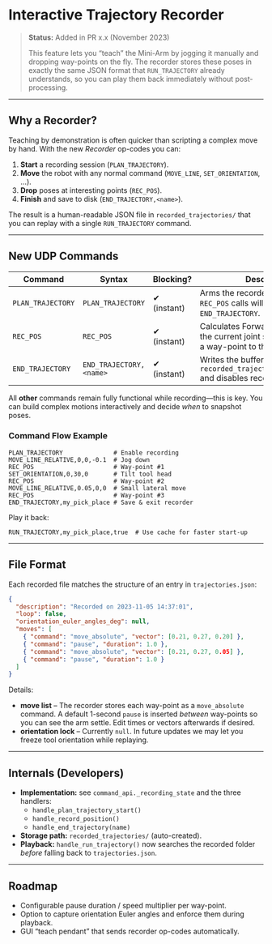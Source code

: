 # Interactive Trajectory Recorder

> **Status:** Added in PR x.x (November 2023)
>
> This feature lets you “teach” the Mini-Arm by jogging it manually and dropping way-points on the fly.  The recorder stores these poses in exactly the same JSON format that `RUN_TRAJECTORY` already understands, so you can play them back immediately without post-processing.

---

## Why a Recorder?
Teaching by demonstration is often quicker than scripting a complex move by hand.  With the new *Recorder* op-codes you can:

1. **Start** a recording session (`PLAN_TRAJECTORY`).
2. **Move** the robot with any normal command (`MOVE_LINE`, `SET_ORIENTATION`, …).
3. **Drop** poses at interesting points (`REC_POS`).
4. **Finish** and save to disk (`END_TRAJECTORY,<name>`).

The result is a human-readable JSON file in `recorded_trajectories/` that you can replay with a single `RUN_TRAJECTORY` command.

---

## New UDP Commands

| Command | Syntax | Blocking? | Description |
|---------|--------|-----------|-------------|
| `PLAN_TRAJECTORY` | `PLAN_TRAJECTORY` | ✔ (instant) | Arms the recorder.  Subsequent `REC_POS` calls will be buffered until `END_TRAJECTORY`. |
| `REC_POS` | `REC_POS` | ✔ (instant) | Calculates Forward Kinematics for the current joint state and appends a way-point to the buffer. |
| `END_TRAJECTORY` | `END_TRAJECTORY,<name>` | ✔ (instant) | Writes the buffered way-points to `recorded_trajectories/<name>.json` and disables recorder mode. |

All **other** commands remain fully functional while recording—this is key.  You can build complex motions interactively and decide *when* to snapshot poses.

### Command Flow Example
```text
PLAN_TRAJECTORY              # Enable recording
MOVE_LINE_RELATIVE,0,0,-0.1  # Jog down
REC_POS                      # Way-point #1
SET_ORIENTATION,0,30,0       # Tilt tool head
REC_POS                      # Way-point #2
MOVE_LINE_RELATIVE,0.05,0,0  # Small lateral move
REC_POS                      # Way-point #3
END_TRAJECTORY,my_pick_place # Save & exit recorder
```

Play it back:
```text
RUN_TRAJECTORY,my_pick_place,true  # Use cache for faster start-up
```

---

## File Format
Each recorded file matches the structure of an entry in `trajectories.json`:
```json
{
  "description": "Recorded on 2023-11-05 14:37:01",
  "loop": false,
  "orientation_euler_angles_deg": null,
  "moves": [
    { "command": "move_absolute", "vector": [0.21, 0.27, 0.20] },
    { "command": "pause", "duration": 1.0 },
    { "command": "move_absolute", "vector": [0.21, 0.27, 0.05] },
    { "command": "pause", "duration": 1.0 }
  ]
}
```
Details:
* **move list** – The recorder stores each way-point as a `move_absolute` command.  A default 1-second `pause` is inserted *between* way-points so you can see the arm settle.  Edit times or vectors afterwards if desired.
* **orientation lock** – Currently `null`.  In future updates we may let you freeze tool orientation while replaying.

---

## Internals (Developers)
* **Implementation:** see `command_api._recording_state` and the three handlers:
  * `handle_plan_trajectory_start()`
  * `handle_record_position()`
  * `handle_end_trajectory(name)`
* **Storage path:** `recorded_trajectories/` (auto-created).
* **Playback:** `handle_run_trajectory()` now searches the recorded folder *before* falling back to `trajectories.json`.

---

## Roadmap
* Configurable pause duration / speed multiplier per way-point.
* Option to capture orientation Euler angles and enforce them during playback.
* GUI “teach pendant” that sends recorder op-codes automatically. 